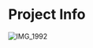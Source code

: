# Project Info

![IMG_1992](https://github.com/user-attachments/assets/bea304a9-f594-4a95-841b-9d3b436b90c2)

